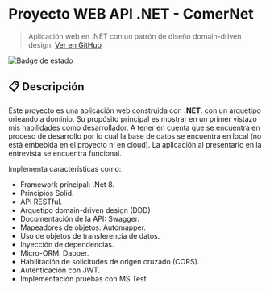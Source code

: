 # Proyecto WEB API .NET - **ComerNet**

> Aplicación web en .NET con un patrón de diseño domain-driven design. [Ver en GitHub](https://github.com/Siktok/ComerNet)
> 
![Badge de estado](https://img.shields.io/badge/estado-en%20desarrollo-yellow)

## 📋 Descripción

Este proyecto es una aplicación web construida con **.NET**. con un arquetipo orieando a dominio. Su propósito principal es mostrar en un primer vistazo mis habilidades como desarrollador. A tener en cuenta que se encuentra en proceso de desarrollo por lo cual la base de datos se encuentra en local (no está embebida en el proyecto ni en cloud). La aplicación al presentarlo en la entrevista se encuentra funcional.

Implementa características como:

- Framework principal: .Net 8.
- Principios Solid.
- API RESTful.
- Arquetipo domain-driven design (DDD)
- Documentación de la API: Swagger.
- Mapeadores de objetos: Automapper.
- Uso de objetos de transferencia de datos.
- Inyección de dependencias.
- Micro-ORM: Dapper.
- Habilitación de solicitudes de origen cruzado (CORS).
- Autenticación con JWT.
- Implementación pruebas con MS Test
